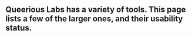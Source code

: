 <!-- TITLE: Tools -->
<!-- SUBTITLE: A brief list of some tools and their status -->

## Queerious Labs has a variety of tools. This page lists a few of the larger ones, and their usability status.
